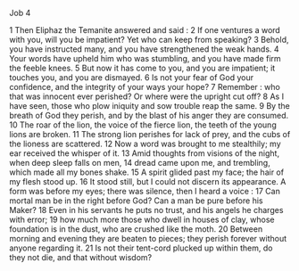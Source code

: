 Job 4

1	Then Eliphaz the Temanite answered and said :
2	If one ventures a word with you, will you be impatient? Yet who can keep from speaking?
3	Behold, you have instructed many, and you have strengthened the weak hands.
4	Your words have upheld him who was stumbling, and you have made firm the feeble knees.
5	But now it has come to you, and you are impatient; it touches you, and you are dismayed.
6	Is not your fear of God your confidence, and the integrity of your ways your hope?
7	Remember : who that was innocent ever perished? Or where were the upright cut off?
8	As I have seen, those who plow iniquity and sow trouble reap the same.
9	By the breath of God they perish, and by the blast of his anger they are consumed.
10	The roar of the lion, the voice of the fierce lion, the teeth of the young lions are broken.
11	The strong lion perishes for lack of prey, and the cubs of the lioness are scattered.
12	Now a word was brought to me stealthily; my ear received the whisper of it.
13	Amid thoughts from visions of the night, when deep sleep falls on men,
14	dread came upon me, and trembling, which made all my bones shake.
15	A spirit glided past my face; the hair of my flesh stood up.
16	It stood still, but I could not discern its appearance. A form was before my eyes; there was silence, then I heard a voice :
17	Can mortal man be in the right before God? Can a man be pure before his Maker?
18	Even in his servants he puts no trust, and his angels he charges with error;
19	how much more those who dwell in houses of clay, whose foundation is in the dust, who are crushed like the moth.
20	Between morning and evening they are beaten to pieces; they perish forever without anyone regarding it.
21	Is not their tent-cord plucked up within them, do they not die, and that without wisdom?


